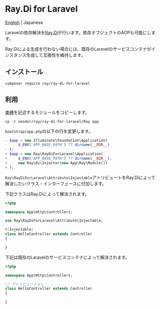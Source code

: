 # Ray.Di for Laravel

[English](README.md) | Japanese

Laravelの依存解決を[Ray.Di](https://ray-di.github.io/manuals/1.0/en/index.html)が行います。依存オブジェクトのAOPも可能にします。

Ray.Diによる生成を行わない場合には、既存のLaravelのサービスコンテナがインスタンス生成して互換性を維持します。

## インストール

```
composer require ray/ray-di-for-laravel
```

## 利用

[束縛](https://ray-di.github.io/manuals/1.0/ja/bindings.html)を記述するモジュールをコピーします。

```
cp -r vendor/ray/ray-di-for-laravel/Ray app
```

`bootstrap/app.php`の以下の行を変更します。

```php
- $app = new Illuminate\Foundation\Application(
-     $_ENV['APP_BASE_PATH'] ?? dirname(__DIR__)
- );
+ $app = new Ray\RayDiForLaravel\Application(
+     $_ENV['APP_BASE_PATH'] ?? dirname(__DIR__),
+     new Ray\Di\Injector(new App\Ray\Module())
+ );
```

`Ray\RayDiForLaravel\Attribute\Injectable`アトリビュートをRay.Diによって解決したいクラス・インターフェースに付加します。

下記クラスはRay.Diによって解決されます。
```php
<?php

namespace App\Http\Controllers;

use Ray\RayDiForLaravel\Attribute\Injectable;

#[Injectable]
class HelloController extends Controller
{

}
```

下記は既存のLaravelのサービスコンテナによって解決されます。
```php
<?php

namespace App\Http\Controllers;

// アトリビュートなし
class HelloController extends Controller
{

}
```
